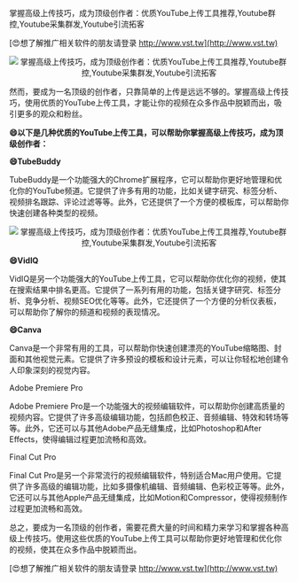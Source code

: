 掌握高级上传技巧，成为顶级创作者：优质YouTube上传工具推荐,Youtube群控,Youtube采集群发,Youtube引流拓客

[😍想了解推广相关软件的朋友请登录 http://www.vst.tw](http://www.vst.tw)

 <center><img src="https://vst.tw/MP4/tuiguang/png/8.png" alt="掌握高级上传技巧，成为顶级创作者：优质YouTube上传工具推荐,Youtube群控,Youtube采集群发,Youtube引流拓客"></center>

然而，要成为一名顶级的创作者，只靠简单的上传是远远不够的。掌握高级上传技巧，使用优质的YouTube上传工具，才能让你的视频在众多作品中脱颖而出，吸引更多的观众和粉丝。

**😄以下是几种优质的YouTube上传工具，可以帮助你掌握高级上传技巧，成为顶级创作者：**

**😄TubeBuddy**

TubeBuddy是一个功能强大的Chrome扩展程序，它可以帮助你更好地管理和优化你的YouTube频道。它提供了许多有用的功能，比如关键字研究、标签分析、视频排名跟踪、评论过滤等等。此外，它还提供了一个方便的模板库，可以帮助你快速创建各种类型的视频。

 <center><img src="https://vst.tw/MP4/tuiguang/png/4.png" alt="掌握高级上传技巧，成为顶级创作者：优质YouTube上传工具推荐,Youtube群控,Youtube采集群发,Youtube引流拓客"></center>

**😄VidIQ**

VidIQ是另一个功能强大的YouTube上传工具，它可以帮助你优化你的视频，使其在搜索结果中排名更高。它提供了一系列有用的功能，包括关键字研究、标签分析、竞争分析、视频SEO优化等等。此外，它还提供了一个方便的分析仪表板，可以帮助你了解你的频道和视频的表现情况。

**😄Canva**

Canva是一个非常有用的工具，可以帮助你快速创建漂亮的YouTube缩略图、封面和其他视觉元素。它提供了许多预设的模板和设计元素，可以让你轻松地创建令人印象深刻的视觉内容。

Adobe Premiere Pro

Adobe Premiere Pro是一个功能强大的视频编辑软件，可以帮助你创建高质量的视频内容。它提供了许多高级编辑功能，包括颜色校正、音频编辑、特效和转场等等。此外，它还可以与其他Adobe产品无缝集成，比如Photoshop和After Effects，使得编辑过程更加流畅和高效。

Final Cut Pro

Final Cut Pro是另一个非常流行的视频编辑软件，特别适合Mac用户使用。它提供了许多高级的编辑功能，比如多摄像机编辑、音频编辑、色彩校正等等。此外，它还可以与其他Apple产品无缝集成，比如Motion和Compressor，使得视频制作过程更加流畅和高效。

总之，要成为一名顶级的创作者，需要花费大量的时间和精力来学习和掌握各种高级上传技巧。使用这些优质的YouTube上传工具可以帮助你更好地管理和优化你的视频，使其在众多作品中脱颖而出。

[😍想了解推广相关软件的朋友请登录 http://www.vst.tw](http://www.vst.tw)



